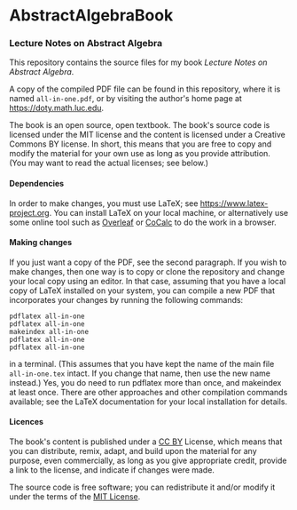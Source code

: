 # AbstractAlgebraBook

### Lecture Notes on Abstract Algebra

This repository contains the source files for my book
*Lecture Notes on Abstract Algebra*.

A copy of the compiled PDF file can be found in this repository, where
it is named `all-in-one.pdf`, or by visiting the author's home page at
<https://doty.math.luc.edu>.


The book is an open source, open textbook. The book's source code is
licensed under the MIT license and the content is licensed under a
Creative Commons BY license. In short, this means that you are free to
copy and modify the material for your own use as long as you provide
attribution. (You may want to read the actual licenses; see below.)


#### Dependencies

In order to make changes, you must use LaTeX; see
<https://www.latex-project.org>. You can install LaTeX on your local
machine, or alternatively use some online tool such as
[Overleaf](https://www.overleaf.com/) or
[CoCalc](https://cocalc.com/) to do the work in a browser.

#### Making changes

If you just want a copy of the PDF, see the second paragraph. If you
wish to make changes, then one way is to copy or clone the repository
and change your local copy using an editor.
In that case, assuming that you have a local copy of
LaTeX installed on your system, you can compile a new PDF that
incorporates your changes by running the following commands:
```
pdflatex all-in-one
pdflatex all-in-one
makeindex all-in-one
pdflatex all-in-one
pdflatex all-in-one
```
in a terminal. (This assumes that you have kept the name of the main
file `all-in-one.tex` intact. If you change that name, then use the
new name instead.)  Yes, you do need to run pdflatex more than
once, and makeindex at least once.
There are other approaches and other compilation commands
available; see the LaTeX documentation for your local installation
for details.


#### Licences

The book's content is published under a
[CC BY](https://creativecommons.org/licenses/by/4.0)
License, which means
that you can distribute, remix, adapt, and build upon the material for
any purpose, even commercially, as long as you give appropriate
credit, provide a link to the license, and indicate if changes were
made.

The source code is free software; you can redistribute it and/or
modify it under the terms of the
[MIT License](https://opensource.org/license/mit).
